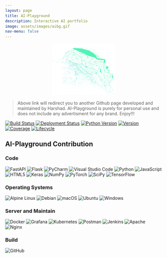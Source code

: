 ```yaml
---
layout: page
title: AI-Playground
description: Interactive AI portfolio 
image: assets/images/aibg.gif
nav-menu: false
---
```


<html>
    <head>
        <link href="_sass/layout/hover.css" rel="stylesheet">
    </head>
<!-- ## Go to [Ai-Sandbox](https://sites.google.com/view/pihome1/home) -->

<!-- [<img align="center" width="60%" height="40%" src="assets/images/ai-face-tile-bg.gif">](https://sites.google.com/view/pihome1/home) -->
<p align="center">
    <a href="https://sites.google.com/view/pihome1/home"><img class="hvr-shrink" width="40%" height="30%" src="assets/images/ai-face-tile-bg.gif"></a>
</p>
</html>
<!-- [![Playground](https://img.shields.io/badge/PLAYGROUND-here-brightgreen?style=for-the-badge&logo=appveyor)](https://hb0313.github.io/ai-playground/) -->


> Above link will redirect you to another Github page developed and maintained by Harshad. AI-Playground is purely for personal use and does not include any advertisment for any brand.
> Enjoy!!!

    
[![Build Status](https://img.shields.io/badge/build-passing-brightgreen)]() [![Deployment Status](https://img.shields.io/badge/deployment-60%25-blue)]() [![Python Version](https://img.shields.io/badge/python-%3C3.9-green)]() [![Version](https://img.shields.io/badge/version-latest-blue)]() [![Coverage](https://img.shields.io/badge/coverage-70%25-red)]() [![Lifecycle](https://img.shields.io/badge/lifecycle-stable-orange)]()


<h2>AI-Playground Contribution</h2>


<h3> Code </h3>

![FastAPI](https://img.shields.io/badge/FastAPI-005571?style=for-the-badge&logo=fastapi) ![Flask](https://img.shields.io/badge/flask-%23000.svg?style=for-the-badge&logo=flask&logoColor=white) ![PyCharm](https://img.shields.io/badge/pycharm-143?style=for-the-badge&logo=pycharm&logoColor=black&color=black&labelColor=green) ![Visual Studio Code](https://img.shields.io/badge/Visual%20Studio%20Code-0078d7.svg?style=for-the-badge&logo=visual-studio-code&logoColor=white) ![Python](https://img.shields.io/badge/python-3670A0?style=for-the-badge&logo=python&logoColor=ffdd54) ![JavaScript](https://img.shields.io/badge/javascript-%23323330.svg?style=for-the-badge&logo=javascript&logoColor=%23F7DF1E) ![HTML5](https://img.shields.io/badge/html5-%23E34F26.svg?style=for-the-badge&logo=html5&logoColor=white) ![Keras](https://img.shields.io/badge/Keras-%23D00000.svg?style=for-the-badge&logo=Keras&logoColor=white) ![NumPy](https://img.shields.io/badge/numpy-%23013243.svg?style=for-the-badge&logo=numpy&logoColor=white) ![PyTorch](https://img.shields.io/badge/PyTorch-%23EE4C2C.svg?style=for-the-badge&logo=PyTorch&logoColor=white) ![SciPy](https://img.shields.io/badge/SciPy-%230C55A5.svg?style=for-the-badge&logo=scipy&logoColor=%white) ![TensorFlow](https://img.shields.io/badge/TensorFlow-%23FF6F00.svg?style=for-the-badge&logo=TensorFlow&logoColor=white)

<h3> Operating Systems </h3>

![Alpine Linux](https://img.shields.io/badge/Alpine_Linux-%230D597F.svg?style=for-the-badge&logo=alpine-linux&logoColor=white) ![Debian](https://img.shields.io/badge/Debian-D70A53?style=for-the-badge&logo=debian&logoColor=white) ![macOS](https://img.shields.io/badge/mac%20os-000000?style=for-the-badge&logo=macos&logoColor=F0F0F0) 	![Ubuntu](https://img.shields.io/badge/Ubuntu-E95420?style=for-the-badge&logo=ubuntu&logoColor=white) ![Windows](https://img.shields.io/badge/Windows-0078D6?style=for-the-badge&logo=windows&logoColor=white)

<h3> Server and Maintain </h3>

![Docker](https://img.shields.io/badge/docker-%230db7ed.svg?style=for-the-badge&logo=docker&logoColor=white) ![Grafana](https://img.shields.io/badge/grafana-%23F46800.svg?style=for-the-badge&logo=grafana&logoColor=white) ![Kubernetes](https://img.shields.io/badge/kubernetes-%23326ce5.svg?style=for-the-badge&logo=kubernetes&logoColor=white) ![Postman](https://img.shields.io/badge/Postman-FF6C37?style=for-the-badge&logo=postman&logoColor=white) ![Jenkins](https://img.shields.io/badge/jenkins-%232C5263.svg?style=for-the-badge&logo=jenkins&logoColor=white) ![Apache](https://img.shields.io/badge/apache-%23D42029.svg?style=for-the-badge&logo=apache&logoColor=white) ![Nginx](https://img.shields.io/badge/nginx-%23009639.svg?style=for-the-badge&logo=nginx&logoColor=white)

<h3> Build </h3>

![GitHub](https://img.shields.io/badge/github-%23121011.svg?style=for-the-badge&logo=github&logoColor=white)
